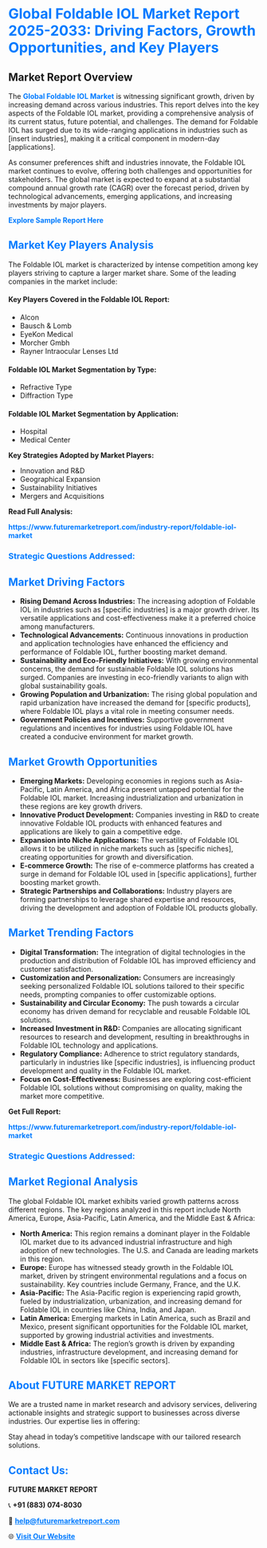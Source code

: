 <h1 style="color: #007BFF;">Global Foldable IOL Market Report 2025-2033: Driving Factors, Growth Opportunities, and Key Players</h1>

<section id="overview">
<h2>Market Report Overview</h2>
<p>The <a href="https://www.futuremarketreport.com/industry-report/foldable-iol-market" style="color: #007BFF; text-decoration: none;"><strong>Global Foldable IOL Market</strong></a> is witnessing significant growth, driven by increasing demand across various industries. This report delves into the key aspects of the Foldable IOL market, providing a comprehensive analysis of its current status, future potential, and challenges. The demand for Foldable IOL has surged due to its wide-ranging applications in industries such as [insert industries], making it a critical component in modern-day [applications].</p>
<p>As consumer preferences shift and industries innovate, the Foldable IOL market continues to evolve, offering both challenges and opportunities for stakeholders. The global market is expected to expand at a substantial compound annual growth rate (CAGR) over the forecast period, driven by technological advancements, emerging applications, and increasing investments by major players.</p>
</section>

<section id="overview">
<p><a href="https://www.futuremarketreport.com/request-sample/reportId=97369" style="color: #007BFF; text-decoration: none;"><strong>Explore Sample Report Here</strong></a></p>
</section>

<section id="key-players">
<h2 style="color: #007BFF;">Market Key Players Analysis</h2>
<p>The Foldable IOL market is characterized by intense competition among key players striving to capture a larger market share. Some of the leading companies in the market include:</p>
<h4>Key Players Covered in the Foldable IOL Report:</h4>
<ul><li>Alcon</li><li>Bausch &amp; Lomb</li><li>EyeKon Medical</li><li>Morcher Gmbh</li><li>Rayner Intraocular Lenses Ltd</li></ul>
<h4>Foldable IOL Market Segmentation by Type:</h4>
<ul><li>Refractive Type</li><li>Diffraction Type</li></ul>

<h4>Foldable IOL Market Segmentation by Application:</h4>
<ul><li>Hospital</li><li>Medical Center</li></ul>
<p><strong>Key Strategies Adopted by Market Players:</strong></p>
<ul>
<li>Innovation and R&D</li>
<li>Geographical Expansion</li>
<li>Sustainability Initiatives</li>
<li>Mergers and Acquisitions</li>
</ul>
</section>

<section>
<p><strong>Read Full Analysis: </strong></p><a href="https://www.futuremarketreport.com/industry-report/foldable-iol-market" style="color: #007BFF; text-decoration: none;"><strong>https://www.futuremarketreport.com/industry-report/foldable-iol-market</strong></a>
<h3 style="color: #007BFF;">Strategic Questions Addressed:</h3>
</section>

<section id="driving-factors">
<h2 style="color: #007BFF;">Market Driving Factors</h2>
<ul>
<li><strong>Rising Demand Across Industries:</strong> The increasing adoption of Foldable IOL in industries such as [specific industries] is a major growth driver. Its versatile applications and cost-effectiveness make it a preferred choice among manufacturers.</li>
<li><strong>Technological Advancements:</strong> Continuous innovations in production and application technologies have enhanced the efficiency and performance of Foldable IOL, further boosting market demand.</li>
<li><strong>Sustainability and Eco-Friendly Initiatives:</strong> With growing environmental concerns, the demand for sustainable Foldable IOL solutions has surged. Companies are investing in eco-friendly variants to align with global sustainability goals.</li>
<li><strong>Growing Population and Urbanization:</strong> The rising global population and rapid urbanization have increased the demand for [specific products], where Foldable IOL plays a vital role in meeting consumer needs.</li>
<li><strong>Government Policies and Incentives:</strong> Supportive government regulations and incentives for industries using Foldable IOL have created a conducive environment for market growth.</li>
</ul>
</section>

<section id="growth-opportunities">
<h2 style="color: #007BFF;">Market Growth Opportunities</h2>
<ul>
<li><strong>Emerging Markets:</strong> Developing economies in regions such as Asia-Pacific, Latin America, and Africa present untapped potential for the Foldable IOL market. Increasing industrialization and urbanization in these regions are key growth drivers.</li>
<li><strong>Innovative Product Development:</strong> Companies investing in R&D to create innovative Foldable IOL products with enhanced features and applications are likely to gain a competitive edge.</li>
<li><strong>Expansion into Niche Applications:</strong> The versatility of Foldable IOL allows it to be utilized in niche markets such as [specific niches], creating opportunities for growth and diversification.</li>
<li><strong>E-commerce Growth:</strong> The rise of e-commerce platforms has created a surge in demand for Foldable IOL used in [specific applications], further boosting market growth.</li>
<li><strong>Strategic Partnerships and Collaborations:</strong> Industry players are forming partnerships to leverage shared expertise and resources, driving the development and adoption of Foldable IOL products globally.</li>
</ul>
</section>

<section id="trending-factors">
<h2 style="color: #007BFF;">Market Trending Factors</h2>
<ul>
<li><strong>Digital Transformation:</strong> The integration of digital technologies in the production and distribution of Foldable IOL has improved efficiency and customer satisfaction.</li>
<li><strong>Customization and Personalization:</strong> Consumers are increasingly seeking personalized Foldable IOL solutions tailored to their specific needs, prompting companies to offer customizable options.</li>
<li><strong>Sustainability and Circular Economy:</strong> The push towards a circular economy has driven demand for recyclable and reusable Foldable IOL solutions.</li>
<li><strong>Increased Investment in R&D:</strong> Companies are allocating significant resources to research and development, resulting in breakthroughs in Foldable IOL technology and applications.</li>
<li><strong>Regulatory Compliance:</strong> Adherence to strict regulatory standards, particularly in industries like [specific industries], is influencing product development and quality in the Foldable IOL market.</li>
<li><strong>Focus on Cost-Effectiveness:</strong> Businesses are exploring cost-efficient Foldable IOL solutions without compromising on quality, making the market more competitive.</li>
</ul>
</section>

<section>
<p><strong>Get Full Report: </strong></p><a href="https://www.futuremarketreport.com/industry-report/foldable-iol-market" style="color: #007BFF; text-decoration: none;"><strong>https://www.futuremarketreport.com/industry-report/foldable-iol-market</strong></a>
<h3 style="color: #007BFF;">Strategic Questions Addressed:</h3>
</section>


<section id="regional-analysis">
<h2 style="color: #007BFF;">Market Regional Analysis</h2>
<p>The global Foldable IOL market exhibits varied growth patterns across different regions. The key regions analyzed in this report include North America, Europe, Asia-Pacific, Latin America, and the Middle East & Africa:</p>
<ul>
<li><strong>North America:</strong> This region remains a dominant player in the Foldable IOL market due to its advanced industrial infrastructure and high adoption of new technologies. The U.S. and Canada are leading markets in this region.</li>
<li><strong>Europe:</strong> Europe has witnessed steady growth in the Foldable IOL market, driven by stringent environmental regulations and a focus on sustainability. Key countries include Germany, France, and the U.K.</li>
<li><strong>Asia-Pacific:</strong> The Asia-Pacific region is experiencing rapid growth, fueled by industrialization, urbanization, and increasing demand for Foldable IOL in countries like China, India, and Japan.</li>
<li><strong>Latin America:</strong> Emerging markets in Latin America, such as Brazil and Mexico, present significant opportunities for the Foldable IOL market, supported by growing industrial activities and investments.</li>
<li><strong>Middle East & Africa:</strong> The region’s growth is driven by expanding industries, infrastructure development, and increasing demand for Foldable IOL in sectors like [specific sectors].</li>
</ul>
</section>

<footer>
<h2 style="color: #007BFF;">About FUTURE MARKET REPORT</h2>
<p>We are a trusted name in market research and advisory services, delivering actionable insights and strategic support to businesses across diverse industries. Our expertise lies in offering:</p>

<p>Stay ahead in today’s competitive landscape with our tailored research solutions.</p>

<h2 style="color: #007BFF;">Contact Us:</h2>
<p><strong>FUTURE MARKET REPORT</strong></p>
<p>📞 <strong>+91 (883) 074-8030</strong></p>
<p>📧 <strong><a href="mailto:help@futuremarketreport.com" style="color: #007BFF;">help@futuremarketreport.com</a></strong></p>
<p>🌐 <strong><a href="https://www.futuremarketreport.com/" style="color: #007BFF;">Visit Our Website</a></strong></p>
</footer>